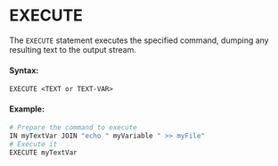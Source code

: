 # EXECUTE

The `EXECUTE` statement executes the specified command, dumping any resulting text to the output stream.

#### Syntax:

```text
EXECUTE <TEXT or TEXT-VAR>
```

#### Example:

```python
# Prepare the command to execute
IN myTextVar JOIN "echo " myVariable " >> myFile"
# Execute it
EXECUTE myTextVar
```



